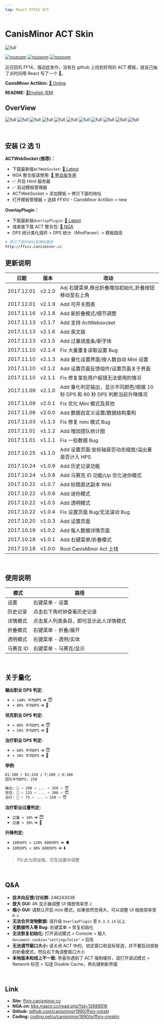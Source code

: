 ```yaml
---
tag: React FFXIV ACT
---
```


# CanisMinor ACT Skin

![full](http://qn.canisminor.cc/2017-11-14-1.png)

[![nozoom](https://img.shields.io/github/tag/canisminor1990/ffxiv-cmskin.svg)](https://github.com/canisminor1990/ffxiv-cmskin)
[![nozoom](https://img.shields.io/badge/Works%20with-ActWebsocket-green.svg)](https://github.com/ZCube/ACTWebSocket)
[![nozoom](https://img.shields.io/badge/Works%20with-OverlayPlugin-green.svg)](https://github.com/hibiyasleep/OverlayPlugin)

近日回坑 FF14，强迫症发作，没有在 github 上找到好用的 ACT 模板，就自己抽了点时间用 React 写了一个 💅。

**CanisMinor ActSkin:** [🌱 Online](http://ffxiv.canisminor.cc)

**README:** [📙English (EN)](https://github.com/canisminor1990/ffxiv-cmskin/blob/master/en_README.md)

## OverView

![full](http://qn.canisminor.cc/2017-11-14-2.png)
![full](http://qn.canisminor.cc/2017-11-14-3.png)
![full](http://qn.canisminor.cc/2017-11-14-4.png)
![full](http://qn.canisminor.cc/2017-11-14-5.png)
![full](http://qn.canisminor.cc/2017-12-06-12.png)
![full](http://qn.canisminor.cc/2017-11-14-6.png)
![full](http://qn.canisminor.cc/2017-11-16-13.png)
![full](http://qn.canisminor.cc/2017-11-14-7.png)
![full](http://qn.canisminor.cc/2017-11-14-8.png)
![full](http://qn.canisminor.cc/2017-11-14-9.png)
![full](http://qn.canisminor.cc/2017-11-14-10.png)

<br />

## 安装 (2 选 1)

**ACTWebSocket (推荐)：**

* 下载最新版`ACTWebSocket`: [🔗 Latest](https://github.com/ZCube/ACTWebSocket/releases)
* NGA 整合版请使用: [🔗 整合版专用](https://coding.net/u/canisminor1990/p/act-websocket/git/archive/v1.0.0.zip)
* ✅ 开启 Html 服务器
* ✅ 启动模板管理器
* ACTWebSocket > 添加模板 > 拷贝下面的地址
* 打开模板管理器 > 选择 FFXIV - CanisMinor ActSkin > new

**OverlayPlugin：**

* 下载最新版`OverlayPlugin`: [🔗 Latest](https://github.com/hibiyasleep/OverlayPlugin/releases)
* 或直接下载 ACT 整合包: [🔗 NGA](http://bbs.ngacn.cc/read.php?tid=12526945)
* DPS 统计美化插件 > DPS 统计（MiniParser）> 模板路径

```sh
# 拷贝下面的地址至模板路径
http://ffxiv.canisminor.cc
```

## 更新说明

| 日期       | 版本   | 改动                                                                        |
| ---------- | ------ | --------------------------------------------------------------------------- |
| 2017.12.01 | v2.2.0 | Adj 右键菜单,移出折叠增加初始化,折叠按钮移动至右上角                        |
| 2017.12.01 | v2.1.9 | Add 可开关图表                                                              |
| 2017.11.16 | v2.1.8 | Add 新折叠模式/细节调整                                                     |
| 2017.11.13 | v2.1.7 | Add 支持 ActWebsocket                                                       |
| 2017.11.13 | v2.1.6 | Add 英文版                                                                  |
| 2017.11.13 | v2.1.5 | Add 过量进度条/新字体                                                       |
| 2017.11.10 | v2.1.4 | Fix 大量重复读取设置 Bug                                                    |
| 2017.11.10 | v2.1.3 | Add 量化设置界面/按人数自动 Mini 设置                                       |
| 2017.11.10 | v2.1.2 | Add 设置页面反馈组件/设置页面关于界面                                       |
| 2017.11.10 | v2.1.1 | Fix 修复某些用户报错无法使用的情况                                          |
| 2017.11.09 | v2.1.0 | Add 量化判定输出，显示不同颜色/根据 10 秒 DPS 和 60 秒 DPS 判断当前升降情况 |
| 2017.11.09 | v2.0.1 | Fix 优化 Mini 模式及其他                                                    |
| 2017.11.08 | v2.0.0 | Add 数据自定义设置/数据结构重构                                             |
| 2017.11.03 | v1.1.3 | Fix 修复 mini 模式 Bug                                                      |
| 2017.11.01 | v1.1.2 | Add 增加团队统计图                                                          |
| 2017.11.01 | v1.1.1 | Fix 一些数据 Bug                                                            |
| 2017.10.25 | v1.1.0 | Add 设置页面:坐标轴是否动态缩放/溢出量是否计入 HPS                          |
| 2017.10.24 | v1.0.9 | Add 历史记录功能                                                            |
| 2017.10.24 | v1.0.8 | Add 马赛克 ID 功能/Up 优化迷你模式                                          |
| 2017.10.22 | v1.0.7 | Add 标题直达副本 Wiki                                                       |
| 2017.10.22 | v1.0.6 | Add 迷你模式                                                                |
| 2017.10.22 | v1.0.5 | Add 透明模式                                                                |
| 2017.10.22 | v1.0.4 | Fix 设置页面 Bug/无法滚动 Bug                                               |
| 2017.10.20 | v1.0.3 | Add 设置页面                                                                |
| 2017.10.19 | v1.0.2 | Add 每人数据详情页面                                                        |
| 2017.10.18 | v1.0.1 | Add 右键菜单/折叠模式                                                       |
| 2017.10.18 | v1.0.0 | Root CanisMinor Act 上线                                                    |

<br />

## 使用说明

| 模式      | 路径                                   |
| --------- | -------------------------------------- |
| 设置      | 右键菜单 - 设置                        |
| 历史记录  | 点击右下角时钟查看历史记录             |
| 详情模式  | 点击某人列表条目，即可显示此人详情模式 |
| 折叠模式  | 右键菜单 - 折叠/展开                   |
| 透明模式  | 右键菜单 - 透明/实体                   |
| 马赛克 ID | 右键菜单 - 马赛克/显示                 |

<br />

## 关于量化

**输出职业 DPS 判定:**

* `> 140% 平均DPS` => 😇
* `< 80% 平均DPS` => 👿

**坦克职业 DPS 判定:**

* `> 80% 平均DPS` => 😇
* `< 50% 平均DPS` => 👿

**治疗职业 DPS 判定:**

* `> 60% 平均DPS` => 😇
* `< 30% 平均DPS` => 👿

**举例:**

```sh
D1:380 / D2:320 / T:200 / H:100
团队平均DPS: 250

输出: 👿 < 200 < ... < 350 < 😇
坦克: 👿 < 125 < ... < 200 < 😇
治疗: 👿 < 75 < ... < 150 < 😇
```

**治疗职业过量判定:**

* `过量 < 10%` => 😇
* `过量 > 30%` => 👿

**升降判定:**

* `10秒DPS > 120% 60秒DPS` => ⬆️
* `10秒DPS < 80% 60秒DPS` => ⬇️

> PS:此为预设值，可在设置中调整

<br />

## Q&A

* **技术向反馈/讨论群:** 246243038
* **放大 GUI:** 4K 显示器调整 UI 缩放倍率至 `2`
* **缩小 GUI:** 请默认开启 mini 模式，如果依然觉得大，可以调整 UI 缩放倍率至 `0.x`
* **无法合并宠物数据:** 请升级 `OverlayPlugin` 至 `0.3.3.14` 以上
* **无数据传入等 Bug:** 右键菜单 > 恢复初始化
* **无法恢复初始化:** 打开调试模式 > Console > 输入`document.cookie="setting=false"` > 回车
* **无法调节窗口大小:** 请关闭 ACT 中的，锁定窗口和鼠标穿透，并不要启动皮肤的折叠模式，然后右下角调整窗口大小
* **本地版本和线上不一致:** 恭喜你遇到了 ACT 强制缓存，请打开调试模式 > Network 标签 > 勾选 Disable Cache，再右键刷新界面

<br />

## Link

* **Site:** [ffxiv.canisminor.cc](https://ffxiv.canisminor.cc)
* **NGA.cn:** [bbs.ngacn.cc/read.php?tid=12689516](http://bbs.ngacn.cc/read.php?tid=12689516)
* **Github:** [github.com/canisminor1990/ffxiv-cmski](https://github.com/canisminor1990/ffxiv-cmskin)
* **Coding:** [coding.net/u/canisminor1990/p/ffxiv-cmskin](https://coding.net/u/canisminor1990/p/ffxiv-cmskin)
